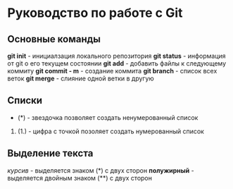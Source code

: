 # Руководство по работе с Git

## Основные команды
**git init** - инициалзация локального репозитория
**git status** - информация от git о его текущем состоянии
**git add** - добавить файлы к следующему коммиту 
**git commit - m** - создание коммита
**git branch** - список всех веток 
**git merge** - слияние одной ветки в другую

## Списки
* (*) - звездочка позволяет создать ненумерованный список
1. (1.) - цифра с точкой позоляет создать нумерованный список
## Выделение текста 
*курсив* - выделяется знаком (*) с двух сторон
**полужирный** - выделяется двойным знаком (**) с двух сторон